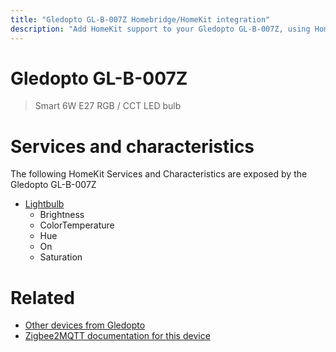 ```yaml
---
title: "Gledopto GL-B-007Z Homebridge/HomeKit integration"
description: "Add HomeKit support to your Gledopto GL-B-007Z, using Homebridge, Zigbee2MQTT and homebridge-z2m."
---
```

<!---
This file has been GENERATED using src/docgen/docgen.ts
DO NOT EDIT THIS FILE MANUALLY!
-->
# Gledopto GL-B-007Z
> Smart 6W E27 RGB / CCT LED bulb


# Services and characteristics
The following HomeKit Services and Characteristics are exposed by
the Gledopto GL-B-007Z

* [Lightbulb](../../light.md)
  * Brightness
  * ColorTemperature
  * Hue
  * On
  * Saturation


# Related
* [Other devices from Gledopto](../index.md#gledopto)
* [Zigbee2MQTT documentation for this device](https://www.zigbee2mqtt.io/devices/GL-B-007Z.html)